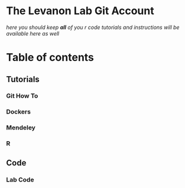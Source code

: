 # The Levanon Lab Git Account

*here you should keep **all** of you r code*
_tutorials and instructions will be available here as well_





# Table of contents
## Tutorials
### Git How To
### Dockers
### Mendeley
### R

## Code
### Lab Code
